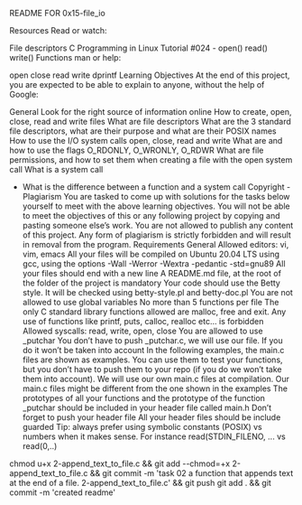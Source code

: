 README FOR 0x15-file_io

Resources
Read or watch:

File descriptors
C Programming in Linux Tutorial #024 - open() read() write() Functions
man or help:

open
close
read
write
dprintf
Learning Objectives
At the end of this project, you are expected to be able to explain to anyone, without the help of Google:

General
Look for the right source of information online
How to create, open, close, read and write files
What are file descriptors
What are the 3 standard file descriptors, what are their purpose and what are their POSIX names
How to use the I/O system calls open, close, read and write
What are and how to use the flags O_RDONLY, O_WRONLY, O_RDWR
What are file permissions, and how to set them when creating a file with the open system call
What is a system call

- What is the difference between a function and a system call
  Copyright - Plagiarism
  You are tasked to come up with solutions for the tasks below yourself to meet with the above learning objectives.
  You will not be able to meet the objectives of this or any following project by copying and pasting someone else’s work.
  You are not allowed to publish any content of this project.
  Any form of plagiarism is strictly forbidden and will result in removal from the program.
  Requirements
  General
  Allowed editors: vi, vim, emacs
  All your files will be compiled on Ubuntu 20.04 LTS using gcc, using the options -Wall -Werror -Wextra -pedantic -std=gnu89
  All your files should end with a new line
  A README.md file, at the root of the folder of the project is mandatory
  Your code should use the Betty style. It will be checked using betty-style.pl and betty-doc.pl
  You are not allowed to use global variables
  No more than 5 functions per file
  The only C standard library functions allowed are malloc, free and exit. Any use of functions like printf, puts, calloc, realloc etc… is forbidden
  Allowed syscalls: read, write, open, close
  You are allowed to use \_putchar
  You don’t have to push \_putchar.c, we will use our file. If you do it won’t be taken into account
  In the following examples, the main.c files are shown as examples. You can use them to test your functions, but you don’t have to push them to your repo (if you do we won’t take them into account). We will use our own main.c files at compilation. Our main.c files might be different from the one shown in the examples
  The prototypes of all your functions and the prototype of the function \_putchar should be included in your header file called main.h
  Don’t forget to push your header file
  All your header files should be include guarded
  Tip: always prefer using symbolic constants (POSIX) vs numbers when it makes sense. For instance read(STDIN_FILENO, ... vs read(0,..)

chmod u+x 2-append_text_to_file.c && git add --chmod=+x 2-append_text_to_file.c && git commit -m 'task 02  a function that appends text at the end of a file. 2-append_text_to_file.c' && git push
git add . && git commit -m 'created readme'
